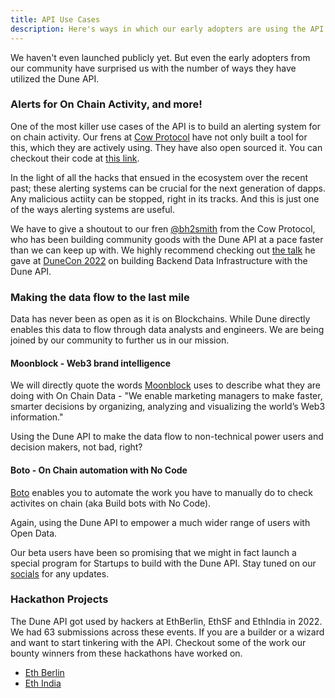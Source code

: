 ```yaml
---
title: API Use Cases
description: Here's ways in which our early adopters are using the API!
---
```


We haven't even launched publicly yet. But even the early adopters from our community have surprised us with the number of ways they have utilized the Dune API.

### Alerts for On Chain Activity, and more!

One of the most killer use cases of the API is to build an alerting system for on chain activity. Our frens at [Cow Protocol](https://dune.com/cowprotocol) have not only built a tool for this, which they are actively using. They have also open sourced it. You can checkout their code at [this link](https://github.com/cowprotocol/dune-alerts).

In the light of all the hacks that ensued in the ecosystem over the recent past; these alerting systems can be crucial for the next generation of dapps. Any malicious actiity can be stopped, right in its tracks. And this is just one of the ways alerting systems are useful.

We have to give a shoutout to our fren [@bh2smith](https://dune.com/bh2smith) from the Cow Protocol, who has been building community goods with the Dune API at a pace faster than we can keep up with. We highly recommend checking out [the talk](https://www.youtube.com/watch?v=_OXTE2lU6MQ) he gave at [DuneCon 2022](https://dunecon.com) on building Backend Data Infrastructure with the Dune API.

### Making the data flow to the last mile

Data has never been as open as it is on Blockchains. While Dune directly enables this data to flow through data analysts and engineers. We are being joined by our community to further us in our mission.

#### Moonblock - Web3 brand intelligence

We will directly quote the words [Moonblock](https://moonblock.io/) uses to describe what they are doing with On Chain Data - "We enable marketing managers to make faster, smarter decisions by organizing, analyzing and visualizing the world’s Web3 information."

Using the Dune API to make the data flow to non-technical power users and decision makers, not bad, right?

#### Boto - On Chain automation with No Code 

[Boto](https://boto.io/) enables you to automate the work you have to manually do to check activites on chain (aka Build bots with No Code).

Again, using the Dune API to empower a much wider range of users with Open Data.

Our beta users have been so promising that we might in fact launch a special program for Startups to build with the Dune API. Stay tuned on our [socials](https://dune.com/community) for any updates.

### Hackathon Projects

The Dune API got used by hackers at EthBerlin, EthSF and EthIndia in 2022. We had 63 submissions across these events. If you are a builder or a wizard and want to start tinkering with the API. Checkout some of the work our bounty winners from these hackathons have worked on.

- [Eth Berlin](https://twitter.com/DuneAnalytics/status/1571564677968105472)
- [Eth India](https://twitter.com/dvdkll/status/1599385593892347905)